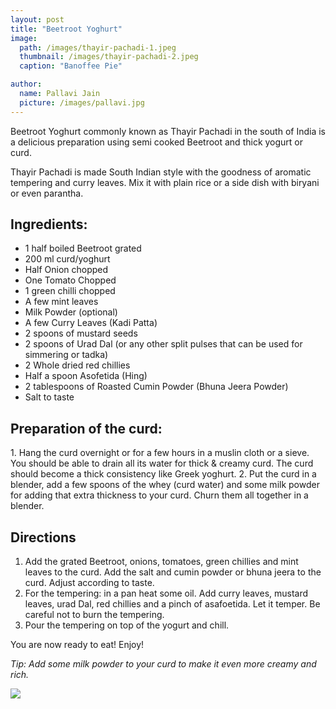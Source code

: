 ```yaml
---
layout: post
title: "Beetroot Yoghurt"
image:
  path: /images/thayir-pachadi-1.jpeg
  thumbnail: /images/thayir-pachadi-2.jpeg
  caption: "Banoffee Pie"

author:
  name: Pallavi Jain
  picture: /images/pallavi.jpg
---
```


Beetroot Yoghurt commonly known as Thayir Pachadi in the south of India is a delicious preparation using semi cooked Beetroot and thick yogurt or curd.

Thayir Pachadi is made South Indian style with the goodness of aromatic tempering and curry leaves. Mix it with plain rice or a side dish with biryani or even parantha.

## Ingredients:

- 1 half boiled Beetroot grated
- 200 ml curd/yoghurt
- Half Onion chopped
- One Tomato Chopped
- 1 green chilli chopped
- A few mint leaves
- Milk Powder (optional)
- A few Curry Leaves (Kadi Patta)
- 2 spoons of mustard seeds
- 2 spoons of Urad Dal (or any other split pulses that can be used for simmering or tadka)
- 2 Whole dried red chillies
- Half a spoon Asofetida (Hing)
- 2 tablespoons of Roasted Cumin Powder (Bhuna Jeera
  Powder)
- Salt to taste

## Preparation of the curd:

1.⁠ ⁠Hang the curd overnight or for a few hours in a muslin cloth or a sieve. You should be able to drain all its water for thick & creamy curd. The curd should become a thick consistency like Greek yoghurt.
2.⁠ ⁠⁠Put the curd in a blender, add a few spoons of the whey (curd water) and some milk powder for adding that extra thickness to your curd. Churn them all together in a blender.

## Directions

1. ⁠Add the grated Beetroot, onions, tomatoes, green chillies and mint leaves to the curd. Add the salt and cumin powder or bhuna jeera to the curd. Adjust according to taste.
2. ⁠For the tempering: in a pan heat some oil. Add curry leaves, mustard leaves, urad Dal, red chillies and a pinch of asafoetida. Let it temper. Be careful not to burn the tempering.
3. ⁠Pour the tempering on top of the yogurt and chill.

You are now ready to eat! Enjoy!

_Tip: Add some milk powder to your curd to make it even more creamy and rich._

<img src="/rosies-recipes/images/thayir-pachadi-2.jpeg">

